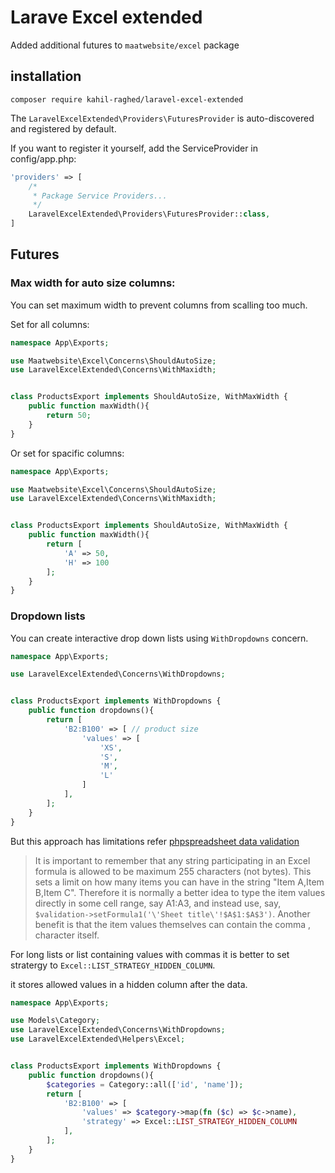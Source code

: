 # Larave Excel extended

Added additional futures to `maatwebsite/excel` package

## installation

```
composer require kahil-raghed/laravel-excel-extended
```

The `LaravelExcelExtended\Providers\FuturesProvider` is auto-discovered and registered by default.

If you want to register it yourself, add the ServiceProvider in config/app.php:

```php
'providers' => [
    /*
     * Package Service Providers...
     */
    LaravelExcelExtended\Providers\FuturesProvider::class,
]

```

## Futures

### Max width for auto size columns:

You can set maximum width to prevent columns from scalling too much.


Set for all columns:

```php
namespace App\Exports;

use Maatwebsite\Excel\Concerns\ShouldAutoSize;
use LaravelExcelExtended\Concerns\WithMaxidth;


class ProductsExport implements ShouldAutoSize, WithMaxWidth {
    public function maxWidth(){
        return 50;
    }
}
```

Or set for spacific columns:
```php
namespace App\Exports;

use Maatwebsite\Excel\Concerns\ShouldAutoSize;
use LaravelExcelExtended\Concerns\WithMaxidth;


class ProductsExport implements ShouldAutoSize, WithMaxWidth {
    public function maxWidth(){
        return [
            'A' => 50,
            'H' => 100
        ];
    }
}
```

### Dropdown lists

You can create interactive drop down lists using `WithDropdowns` concern.



```php
namespace App\Exports;

use LaravelExcelExtended\Concerns\WithDropdowns;


class ProductsExport implements WithDropdowns {
    public function dropdowns(){
        return [
            'B2:B100' => [ // product size
                'values' => [
                    'XS',
                    'S',
                    'M',
                    'L'
                ]
            ],
        ];
    }
}
```
But this approach has limitations refer [phpspreadsheet data validation](https://phpspreadsheet.readthedocs.io/en/latest/topics/recipes/#setting-data-validation-on-a-cell)

>It is important to remember that any string participating in an Excel formula is allowed to be maximum 255 characters (not bytes). This sets a limit on how many items you can have in the string "Item A,Item B,Item C". Therefore it is normally a better idea to type the item values directly in some cell range, say A1:A3, and instead use, say, ```$validation->setFormula1('\'Sheet title\'!$A$1:$A$3')```. Another benefit is that the item values themselves can contain the comma , character itself.

For long lists or list containing values with commas it is better to set stratergy to `Excel::LIST_STRATEGY_HIDDEN_COLUMN`.


it stores allowed values in a hidden column after the data.

```php
namespace App\Exports;

use Models\Category;
use LaravelExcelExtended\Concerns\WithDropdowns;
use LaravelExcelExtended\Helpers\Excel;


class ProductsExport implements WithDropdowns {
    public function dropdowns(){
        $categories = Category::all(['id', 'name']);
        return [
            'B2:B100' => [
                'values' => $category->map(fn ($c) => $c->name),
                'strategy' => Excel::LIST_STRATEGY_HIDDEN_COLUMN
            ],
        ];
    }
}
```